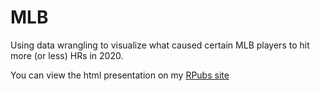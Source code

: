 # MLB
Using data wrangling to visualize what caused certain MLB players to hit more (or less) HRs in 2020.

You can view the html presentation on my [RPubs site](https://rpubs.com/Conor-McGrath/749099)
